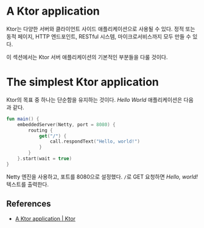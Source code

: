 # A Ktor application

Ktor는 다양한 서버와 클라이언트 사이드 애플리케이션으로 사용될 수 있다. 정적 또는 동적 페이지, HTTP 엔드포인트, RESTful 시스템, 마이크로서비스까지 모두 만들 수 있다.

이 섹션에서는 Ktor 서버 애플리케이션의 기본적인 부분들을 다룰 것이다.

# **The simplest Ktor application**

Ktor의 목표 중 하나는 단순함을 유지하는 것이다. *Hello World* 애플리케이션은 다음과 같다.

```kotlin
fun main() {
    embeddedServer(Netty, port = 8080) {
        routing {
            get("/") {
                call.respondText("Hello, world!")
            }
        }
    }.start(wait = true)
}
```

Netty 엔진을 사용하고, 포트를 8080으로 설정했다. `/`로 GET 요청하면 *Hello, world!* 텍스트를 출력한다.

## References

* [A Ktor application | Ktor](https://ktor.io/docs/a-ktor-application.html)